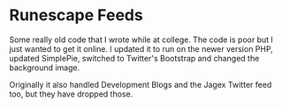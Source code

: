 # Runescape Feeds

Some really old code that I wrote while at college. The code is poor but I just wanted to get it online. I updated it to run on the newer version PHP, updated SimplePie, switched to Twitter's Bootstrap and changed the background image.

Originally it also handled Development Blogs and the Jagex Twitter feed too, but they have dropped those.